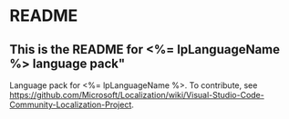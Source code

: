 # README
## This is the README for <%= lpLanguageName %> language pack"

Language pack for <%= lpLanguageName %>. To contribute, see https://github.com/Microsoft/Localization/wiki/Visual-Studio-Code-Community-Localization-Project.

